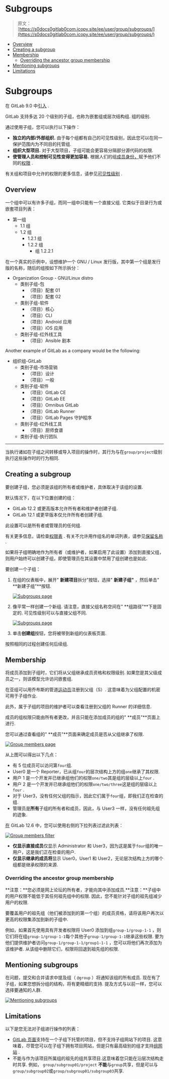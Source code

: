 # Subgroups

> 原文：[https://s0docs0gitlab0com.icopy.site/ee/user/group/subgroups/](https://s0docs0gitlab0com.icopy.site/ee/user/group/subgroups/)

*   [Overview](#overview)
*   [Creating a subgroup](#creating-a-subgroup)
*   [Membership](#membership)
    *   [Overriding the ancestor group membership](#overriding-the-ancestor-group-membership)
*   [Mentioning subgroups](#mentioning-subgroups)
*   [Limitations](#limitations)

# Subgroups[](#subgroups "Permalink")

在 GitLab 9.0 中[引入](https://gitlab.com/gitlab-org/gitlab-foss/-/issues/2772) .

GitLab 支持多达 20 个级别的子组，也称为嵌套组或层次结构组. 组的级别.

通过使用子组，您可以执行以下操作：

*   **独立的内部/外部组织.** 由于每个组都有自己的可见性级别，因此您可以在同一保护范围内为不同目的托管组.
*   **组织大型项目.** 对于大型项目，子组可能会更容易分隔部分源代码的权限.
*   **使管理人员和控制可见性变得更加容易.** 根据人们的组[成员身份，](#membership)赋予他们不同的[权限](../../permissions.html#group-members-permissions) .

有关组和项目中允许的权限的更多信息，请参见[可见性级别](../../../development/permissions.html#general-permissions) .

## Overview[](#overview "Permalink")

一个组中可以有许多子组，而同一组中只能有一个直接父组. 它类似于目录行为或嵌套项目列表：

*   第一组
    *   1.1 组
    *   1.2 组
        *   1.2.1 组
        *   1.2.2 组
            *   组 1.2.2.1

在一个真实的示例中，设想维护一个 GNU / Linux 发行版，其中第一个组是发行版的名称，随后的组按如下所示拆分：

*   Organization Group - GNU/Linux distro
    *   类别子组-包
        *   （项目）配套 01
        *   （项目）配套 02
    *   类别子组-软件
        *   （项目）核心
        *   （项目）CLI
        *   （项目）Android 应用
        *   （项目）iOS 应用
    *   类别子组-红外线工具
        *   （项目）Ansible 剧本

Another example of GitLab as a company would be the following:

*   组织组-GitLab
    *   类别子组-市场营销
        *   （项目）设计
        *   （项目）一般
    *   类别子组-软件
        *   （项目）GitLab CE
        *   （项目）GitLab EE
        *   （项目）Omnibus GitLab
        *   （项目）GitLab Runner
        *   （项目）GitLab Pages 守护程序
    *   类别子组-红外线工具
        *   （项目）厨师食谱
    *   类别子组-执行团队

* * *

当执行诸如在子组之间转移或导入项目的操作时，其行为与在`group/project`级别执行这些操作时的行为相同.

## Creating a subgroup[](#creating-a-subgroup "Permalink")

要创建子组，您必须是该组的所有者或维护者，具体取决于该组的设置.

默认情况下，在以下位置创建的组：

*   GitLab 12.2 或更高版本允许所有者和维护者创建子组.
*   GitLab 12.1 或更早版本仅允许所有者创建子组.

此设置可以是所有者或管理员的任何组.

有关更多信息，请检查[权限表](../../permissions.html#group-members-permissions) . 有关不允许用作组名的单词列表，请参见[保留名称](../../reserved_names.html) .

如果将子组明确地作为所有者（或维护者，如果启用了此设置）添加到直接父组，则用户始终可以创建子组，即使管理员在其设置中禁用了组创建也是如此.

要创建一个子组：

1.  在组的仪表板中，展开" **新建项目**拆分"按钮，选择" **新建子组"** ，然后单击" **新建子组"**按钮.

    [![Subgroups page](img/c3c27ff673c33bcd50004c2adb617d5f.png)](img/create_subgroup_button.png)

2.  像平常一样创建一个新组. 请注意，直接父组名称空间在" **组路径"**下是固定的. 可见性级别可以与直接父组不同.

    [![Subgroups page](img/7fb24fed9f39dcdabb530523bcb8dc08.png)](img/create_new_group.png)

3.  单击**创建组**按钮，您将被带到新组的仪表板页面.

按照相同的过程创建任何后续组.

## Membership[](#membership "Permalink")

将成员添加到子组时，它们将从父组继承成员资格和权限级别. 如果您是其父级成员之一，则该模型允许访问嵌套组.

在亚组可以用乔布斯的管道[运动员](../../../ci/runners/README.html)注册到父组（S）. 这意味着为父组配置的机密可用于子组作业.

此外，属于子组的项目的维护者可以查看注册到父组的 Runner 的详细信息.

成员的组权限只能由所有者更改，并且只能在添加成员的组的" **成员"**页面上进行.

您可以通过查看组的" **成员"**页面来确定成员是否从父组继承了权限.

[![Group members page](img/e18ff80d06980688066f9ec9404bd2da.png)](img/group_members.png)

从上图可以得出以下几点：

*   有 5 位成员可以访问第`four`组.
*   User0 是一个 Reporter，已从组`four`的层次结构上方的组`one`继承了其权限.
*   用户 1 是一个开发并已继承组他们的权限`one/two`其是组的层级以上`four` .
*   用户 2 是一个开发并已继承组他们的权限`one/two/three`这是组的层级以上`four` .
*   对于 User3，没有任何父组的指示，因此它们属于`four`组，即我们正在检查的组.
*   管理员是**所有**子组的所有者和成员，因此，与 User3 一样，没有任何祖先组的迹象.

[在](https://gitlab.com/gitlab-org/gitlab/-/issues/21727) GitLab 12.6 中，您可以使用右侧的下拉列表过滤此列表：

[![Group members filter](img/8215c374294289cd2bd24399439403fd.png)](img/group_members_filter_v12_6.png)

*   **仅显示直接成员**仅显示 Administrator 和 User3，因为这是属于`four`组的唯一用户，这是我们正在检查的用户.
*   **仅显示继承的成员将**显示 User0，User1 和 User2，无论层次结构上方的哪个组都是继承权限的来源.

### Overriding the ancestor group membership[](#overriding-the-ancestor-group-membership "Permalink")

**注意：**您必须是网上论坛的所有者，才能向其中添加成员.**注意：**子组中的用户权限不能低于其任何祖先组中的权限. 因此，您不能针对子组的祖先组减少用户的权限.

要覆盖用户的祖先组（他们被添加到的第一个组）的成员资格，请将该用户再次以更高的权限集添加到新的子组中.

例如，如果首先使用具有开发者权限将 User0 添加到组`group-1/group-1-1` ，则它们将在组`group-1/group-1-1`每个其他子`group-1/group-1-1`继承这些权限. 要为他们提供维护者访问`group-1/group-1-1/group1-1-1` ，您可以将他们再次添加为该维护者. 从该组中删除它们，权限将回退到祖先组的权限.

## Mentioning subgroups[](#mentioning-subgroups "Permalink")

在问题，提交和合并请求中提及组（ `@group` ）将通知该组的所有成员. 现在有了子组，如果您想拆分组的结构，将有更精细的支持. 提及方式与以前一样，您可以选择要通知的人群.

[![Mentioning subgroups](img/0d1089161431c5f21751458027d84535.png)](img/mention_subgroups.png)

## Limitations[](#limitations "Permalink")

以下是您无法对子组进行操作的列表：

*   [GitLab 页面](../../project/pages/index.html)支持在一个子组下托管的项目，但不支持子组网站下的项目. 这意味着，尽管您可以在子组下拥有项目网站，但是只有最高级别的组才支持[组网站](../../project/pages/getting_started_part_one.html#gitlab-pages-default-domain-names) .
*   不能与作为该项目所属组的祖先的组共享项目.这意味着您只能在沿层次结构走时共享. 例如， `group/subgroup01/project` **不能**与`group`共享，但是可以与`group/subgroup02`或`group/subgroup01/subgroup03`共享.